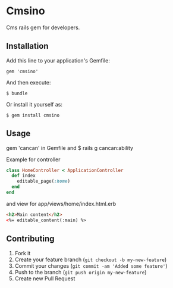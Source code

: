 # Cmsino

Cms rails gem for developers.

## Installation

Add this line to your application's Gemfile:

    gem 'cmsino'

And then execute:

    $ bundle

Or install it yourself as:

    $ gem install cmsino

## Usage

gem 'cancan' in Gemfile and 
    $ rails g cancan:ability


Example for controller

```ruby
class HomeController < ApplicationController
  def index
    editable_page(:home)
  end
end
```

and view for app/views/home/index.html.erb

```html
<h2>Main content</h2>
<%= editable_content(:main) %>
```

## Contributing

1. Fork it
2. Create your feature branch (`git checkout -b my-new-feature`)
3. Commit your changes (`git commit -am 'Added some feature'`)
4. Push to the branch (`git push origin my-new-feature`)
5. Create new Pull Request
